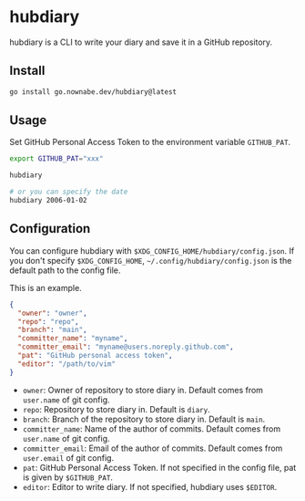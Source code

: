 # hubdiary

hubdiary is a CLI to write your diary and save it in a GitHub repository.

## Install

```bash
go install go.nownabe.dev/hubdiary@latest
```

## Usage

Set GitHub Personal Access Token to the environment variable `GITHUB_PAT`.

```bash
export GITHUB_PAT="xxx"
```

```bash
hubdiary

# or you can specify the date
hubdiary 2006-01-02
```

## Configuration

You can configure hubdiary with `$XDG_CONFIG_HOME/hubdiary/config.json`.
If you don't specify `$XDG_CONFIG_HOME`, `~/.config/hubdiary/config.json` is the default path to the config file.

This is an example.

```json
{
  "owner": "owner",
  "repo": "repo",
  "branch": "main",
  "committer_name": "myname",
  "committer_email": "myname@users.noreply.github.com",
  "pat": "GitHub personal access token",
  "editor": "/path/to/vim"
}
```

* `owner`: Owner of repository to store diary in. Default comes from `user.name` of git config.
* `repo`: Repository to store diary in. Default is `diary`.
* `branch`: Branch of the repository to store diary in. Default is `main`.
* `committer_name`: Name of the author of commits. Default comes from `user.name` of git config.
* `committer_email`: Email of the author of commits. Default comes from `user.email` of git config.
* `pat`: GitHub Personal Access Token. If not specified in the config file, pat is given by `$GITHUB_PAT`.
* `editor`: Editor to write diary. If not specified, hubdiary uses `$EDITOR`.
